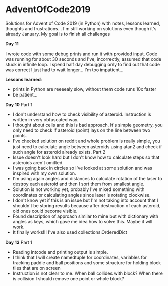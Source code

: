 # AdventOfCode2019
Solutions for Advent of Code 2019 (in Python) with notes, lessons learned, thoughts and frustrations...
I'm still working on solutions even though it's already January. My goal is to finish all challenges

__Day 11__

I wrote code with some debug prints and run it with provided input. Code was running for about 30 seconds and I've, incorrectly, assumed that code stuck in infinite loop. I spend half day debugging only to find out that code was correct I just had to wait longer... I'm too impatient...

__Lessons learned__:
- prints in Python are reeeealy slow, without them code runs 10x faster
- be patient...

__Day 10__
Part 1
- I don't understand how to check visibility of asteroid. Instruction is written in very obfuscated way.
- I thought about cells and this is bad approach. It's simple geometry, you only need to check if asteroid (point) lays on the line between two points.
- I've checked solution on reddit and whole problem is really simple, you just need to calculate angle between asteroids using atan2 and check if such angle for asteroid already exists.
Part 2
- Issue doesn't look hard but I don't know how to calculate steps so that asteroids aren't omitted.
- I was going back in circles so I've looked at some solution and was inspired with my own solution.
- I'm using again angles and distances to calculate rotation of the laser to destroy each asteroid and then I sort them from smallest angle.
- Solution is not working yet, probably I've mixed something with coordinates or calculating angles since laser is rotating clockwise.
- I don't know yet if this is an issue but I'm not taking into account that I shouldn't be storing results because after destruction of each asteroid, old ones could become visible.
- Found description of approach similar to mine but with dictionary with angles as keys, which gave me idea how to solve this. Maybe it will work.
- It finally works!!! I've also used collections.OrderedDict

__Day 13__
Part 1
- Reading intcode and printing output is simple.
- I think that I will create namedtuple for coordinates, variables for tracking paddle and ball positions and some structure for holding block tiles that are on screen
- Instruction is not clear to me. When ball collides with block? When there is collision I should remove one point or whole block?